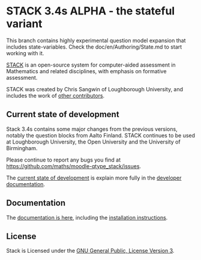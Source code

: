 # STACK 3.4s ALPHA - the stateful variant

This branch contains highly experimental question model expansion that includes
state-variables. Check the doc/en/Authoring/State.md to start working with it.

[STACK](https://github.com/maths/moodle-qtype_stack/blob/master/doc/en/About/index.md)
is an open-source system for computer-aided assessment in Mathematics and related
disciplines, with emphasis on formative assessment.

STACK was created by Chris Sangwin of Loughborough University, and includes the work of
[other contributors](https://github.com/maths/moodle-qtype_stack/blob/master/doc/en/About/Credits.md).


## Current state of development

Stack 3.4s contains some major changes from the previous versions, notably the question blocks from Aalto Finland.
STACK continues to be used at Loughborough University, the Open University and the University of Birmingham.

Please continue to report any bugs you find at https://github.com/maths/moodle-qtype_stack/issues.

The [current state of development](https://github.com/maths/moodle-qtype_stack/blob/master/doc/en/Developer/Development_track.md)
is explain more fully in the [developer documentation](https://github.com/maths/moodle-qtype_stack/blob/master/doc/en/Developer/index.md).


## Documentation

The [documentation is here](https://github.com/maths/moodle-qtype_stack/blob/master/doc/en/index.md),
including the
[installation instructions](https://github.com/maths/moodle-qtype_stack/blob/master/doc/en/Installation/index.md).


## License

Stack is Licensed under the [GNU General Public, License Version 3](https://github.com/maths/moodle-qtype_stack/blob/master/COPYING.txt).
